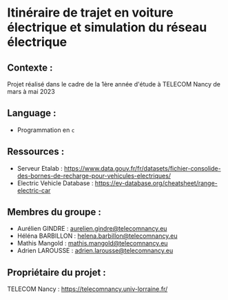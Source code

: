 # Itinéraire de trajet en voiture électrique et simulation du réseau électrique

## Contexte : 
Projet réalisé dans le cadre de la 1ère année d'étude à TELECOM Nancy de mars à mai 2023

## Language :
- Programmation en `c`

## Ressources :
- Serveur Etalab : https://www.data.gouv.fr/fr/datasets/fichier-consolide-des-bornes-de-recharge-pour-vehicules-electriques/
- Electric Vehicle Database : https://ev-database.org/cheatsheet/range-electric-car


## Membres du groupe : 
- Aurélien GINDRE : aurelien.gindre@telecomnancy.eu
- Héléna BARBILLON : helena.barbillon@telecomnancy.eu
- Mathis Mangold : mathis.mangold@telecomnancy.eu
- Adrien LAROUSSE : adrien.larousse@telecomnancy.eu

## Propriétaire du projet :
TELECOM Nancy : https://telecomnancy.univ-lorraine.fr/